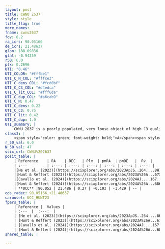 ```yaml
---
layout: post
title: CWNU 2637
style: style
title_flag: true
more_names: 
fname: cwnu2637
fov: 0.2
ra_icrs: 90.05166
de_icrs: 21.48637
glon: 188.09836
glat: -0.94259
r50: 6.0
plx: 0.2696
UTI: "0.46"
UTI_COLOR: "#fffbe1"
UTI_C_N_COL: "#fffce3"
UTI_C_dens_COL: "#fcd0bf"
UTI_C_C3_COL: "#d4edca"
UTI_C_lit_COL: "#fff6da"
UTI_C_dup_COL: "#a6cab9"
UTI_C_N: 0.47
UTI_C_dens: 0.22
UTI_C_C3: 0.75
UTI_C_lit: 0.42
UTI_C_dup: 1.0
UTI_summary: |
    CWNU 2637 is a poorly populated, very loose object of high C3 quality. It was recently reported in the literature.
class3: |
    <span style="color: green; font-weight: bold;">A</span><span style="color: #FFC300; font-weight: bold;">B</span>
r_50_val: 6.0
N_50_val: 47
scix_url: CWNU%202637
posit_table: |
    | Reference    | RA    | DEC   | Plx  | pmRA  | pmDE   |  Rv  |
    | :---         | :---: | :---: | :---: | :---: | :---: | :---: |
    |[He et al. (2023)](https://scixplorer.org/abs/2023ApJS..264....8H) | 89.96 | 21.395 | 0.286 | -0.2 | -1.445 | -- |
    |[Hunt & Reffert (2023)](https://scixplorer.org/abs/2023A%26A...673A.114H) | 90.073 | 21.486 | 0.279 | -0.217 | -1.418 | -- |
    |[Cavallo et al. (2024)](https://scixplorer.org/abs/2024AJ....167...12C) | 90.049 | 21.537 | 0.279 | -- | -- | -- |
    |[Hunt & Reffert (2024)](https://scixplorer.org/abs/2024A%26A...686A..42H) | 90.073 | 21.486 | 0.279 | -0.217 | -1.418 | -- |
    | **UCC** |90.052 | 21.486 | 0.27 | -0.193 | -1.429 | -- | 
cds_radec: 90.05166,+21.48637
carousel: UCC_HUNT23
fpars_table: |
    | Reference |  Values |
    | :---  |  :---:  |
    | [He et al. (2023)](https://scixplorer.org/abs/2023ApJS..264....8H) | `A0=3.45, m-M=12.8, logAge=6.95` |
    | [Hunt & Reffert (2023)](https://scixplorer.org/abs/2023A%26A...673A.114H) | `AV50=3.211, diffAV50=2.471, MOD50=12.503, logAge50=7.176` |
    | [Cavallo et al. (2024)](https://scixplorer.org/abs/2024AJ....167...12C) | `AV50=3.05, dMod50=12.7, logAge50=7.61, [Fe/H]50=0.47` |
    | [Hunt & Reffert (2024)](https://scixplorer.org/abs/2024A%26A...686A..42H) | `MassJ=852.026` |
shared_table: |
    
---
```

